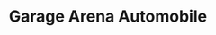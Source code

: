 ---
title: "Garage Arena Automobile"
url: /perols/garage-arena-automobile/
shop: réparation de voitures
---